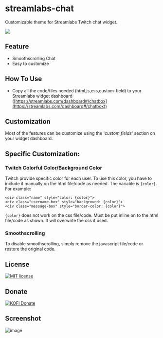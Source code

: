 
# streamlabs-chat
Customizable theme for Streamlabs Twitch chat widget.

![](https://media.giphy.com/media/ekM9pBSlA9laAQ7DjT/giphy.gif)

## Feature
- Smoothscrolling Chat
- Easy to customize

## How To Use

- Copy all the code/files needed (html,js,css,custom-field) to your Streamlabs widget dashboard ([https://streamlabs.com/dashboard#/chatbox](https://streamlabs.com/dashboard#/chatbox))

## Customization

Most of the features can be customize using the '*custom fields*' section on your widget dashboard.

## Specific Customization:

### Twitch Colorful Color/Background Color

Twitch provide specific color for each user. To use this color, you have to include it manually on the html file/code as needed. The variable is `{color}`. For example:

    <div class="name" style="color: {color}">
    <div class="username-box" style="background: {color}">
    <div class="message-box" style="border-color: {color}"> 
    
`{color}` does not work on the css file/code. Must be put inline on to the html file/code as shown. It will overwrite the css if used.

### Smoothscrolling

To disable smoothscrolling, simply remove the javascript file/code or restore the original code.
 

## License
[![MIT license](https://badgen.net/badge/License/MIT/blue)](https://github.com/metadotmy/streamlabs-chat/blob/master/LICENSE)


## Donate
[![KOFI Donate](https://badgen.net/badge/Kofi/Donate/red?icon=kofi)](https://ko-fi.com/metadotmy)


## Screenshot

![image](https://user-images.githubusercontent.com/65335648/81983309-c0e02600-9665-11ea-9041-06ccda72d384.png)

